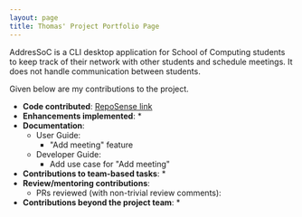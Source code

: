 ```yaml
---
layout: page
title: Thomas' Project Portfolio Page
---
```


AddresSoC is a CLI desktop application for School of Computing students to keep track of their network with other students and schedule meetings. It does not handle communication between students.

Given below are my contributions to the project.

* **Code contributed**: [RepoSense link](https://nus-cs2103-ay2122s2.github.io/tp-dashboard/?search=tomascherian&breakdown=true)
* **Enhancements implemented**:
    *
* **Documentation**:
    * User Guide:
        * "Add meeting" feature
    * Developer Guide:
        * Add use case for "Add meeting"
* **Contributions to team-based tasks**:
    *
* **Review/mentoring contributions**:
    * PRs reviewed (with non-trivial review comments):
* **Contributions beyond the project team**:
    * 